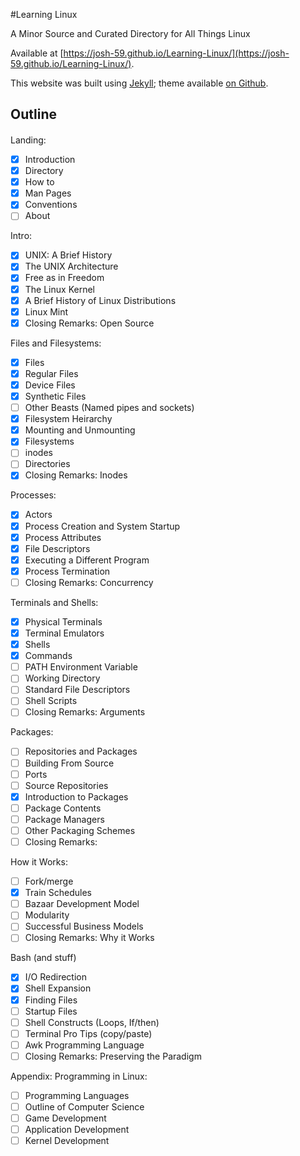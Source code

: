 #Learning Linux

A Minor Source and Curated Directory for All Things Linux

Available at [https://josh-59.github.io/Learning-Linux/](https://josh-59.github.io/Learning-Linux/).

This website was built using [Jekyll](https://jekyllrb.com/); theme
available [on Github](https://github.com/josh-59/Book-Like).

## Outline
#### 

Landing:
- [X] Introduction 
- [X] Directory
- [X] How to
- [X] Man Pages
- [X] Conventions
- [ ] About

Intro:
- [X] UNIX: A Brief History
- [X] The UNIX Architecture
- [X] Free as in Freedom
- [X] The Linux Kernel
- [X] A Brief History of Linux Distributions
- [X] Linux Mint
- [X] Closing Remarks: Open Source

Files and Filesystems:
- [x] Files
- [x] Regular Files
- [x] Device Files
- [x] Synthetic Files
- [ ] Other Beasts (Named pipes and sockets)
- [x] Filesystem Heirarchy
- [x] Mounting and Unmounting
- [x] Filesystems
- [ ] inodes
- [ ] Directories
- [x] Closing Remarks: Inodes

Processes:
- [x] Actors
- [x] Process Creation and System Startup
- [x] Process Attributes
- [X] File Descriptors
- [X] Executing a Different Program
- [X] Process Termination
- [ ] Closing Remarks: Concurrency

Terminals and Shells:
- [x] Physical Terminals
- [x] Terminal Emulators
- [x] Shells
- [x] Commands
- [ ] PATH Environment Variable
- [ ] Working Directory
- [ ] Standard File Descriptors
- [ ] Shell Scripts
- [ ] Closing Remarks: Arguments

Packages:
- [ ] Repositories and Packages
- [ ] Building From Source
- [ ] Ports
- [ ] Source Repositories
- [X] Introduction to Packages
- [ ] Package Contents
- [ ] Package Managers
- [ ] Other Packaging Schemes
- [ ] Closing Remarks:

How it Works:
- [ ] Fork/merge
- [X] Train Schedules
- [ ] Bazaar Development Model
- [ ] Modularity
- [ ] Successful Business Models
- [ ] Closing Remarks: Why it Works

Bash (and stuff)
- [x] I/O Redirection
- [x] Shell Expansion
- [X] Finding Files 
- [ ] Startup Files
- [ ] Shell Constructs (Loops, If/then)
- [ ] Terminal Pro Tips (copy/paste)
- [ ] Awk Programming Language
- [ ] Closing Remarks: Preserving the Paradigm

Appendix: Programming in Linux:
- [ ] Programming Languages
- [ ] Outline of Computer Science
- [ ] Game Development
- [ ] Application Development
- [ ] Kernel Development

